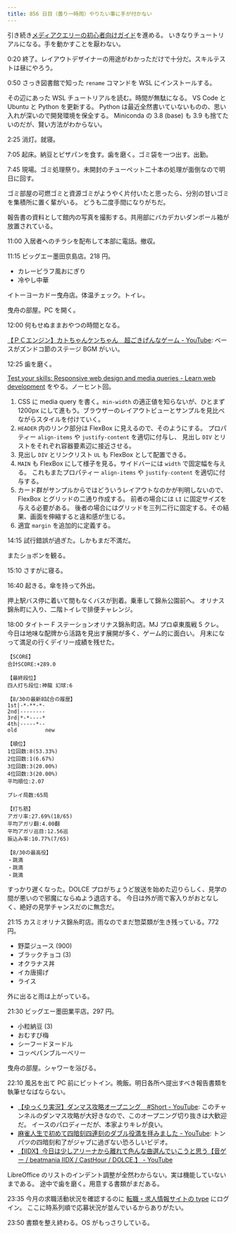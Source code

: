 ```yaml
---
title: 856 日目（曇り一時雨）やりたい事に手が付かない
---
```


引き続き[メディアクエリーの初心者向けガイド](https://developer.mozilla.org/ja/docs/Learn/CSS/CSS_layout/Media_queries)を進める。
いきなりチュートリアルになる。手を動かすことを厭わない。

0:20 終了。レイアウトデザイナーの用途がわかっただけで十分だ。スキルテストは昼にやろう。

0:50 さっき図書館で知った `rename` コマンドを WSL にインストールする。

その辺にあった WSL チュートリアルを読む。時間が無駄になる。
VS Code と Ubuntu と Python を更新する。
Python は最近全然書いていないものの、思い入れが深いので開発環境を保全する。
Miniconda の 3.8 (base) も 3.9 も捨てたいのだが、賢い方法がわからない。

2:25 消灯。就寝。

7:05 起床。納豆とピザパンを食す。歯を磨く。ゴミ袋を一つ出す。出勤。

7:45 現場。ゴミ処理祭り。未開封のチューペット二十本の処理が面倒なので明日に回す。

ゴミ部屋の可燃ゴミと資源ゴミがようやく片付いたと思ったら、分別の甘いゴミを集積所に置く輩がいる。
どうも二度手間になりがちだ。

報告書の資料として館内の写真を撮影する。共用部にバカデカいダンボール箱が放置されている。

11:00 入居者へのチラシを配布して本部に電話。撤収。

11:15 ビッグエー墨田京島店。218 円。

* カレーピラフ風おにぎり
* 冷やし中華

イトーヨーカドー曳舟店。体温チェック。トイレ。

曳舟の部屋。PC を開く。

12:00 何もせぬままおやつの時間となる。

[【ＰＣエンジン】カトちゃんケンちゃん　超ごきげんなゲーム - YouTube](https://www.youtube.com/watch?v=sHdEwMXXdjY):
ベースがズンドコ節のステージ BGM がいい。

12:25 歯を磨く。

[Test your skills: Responsive web design and media queries - Learn web development](https://developer.mozilla.org/en-US/docs/Learn/CSS/CSS_layout/rwd_skills)
をやる。ノーヒント回。

1. CSS に media query を書く。`min-width` の適正値を知らないが、ひとまず
   1200px にして進もう。ブラウザーのレイアウトビューとサンプルを見比べながらスタイルを付けていく。
2. `HEADER` 内のリンク部分は FlexBox に見えるので、そのようにする。
   プロパティー `align-items` や `justify-content` を適切に付与し、
   見出し `DIV` とリストをそれぞれ容器要素辺に接近させる。
3. 見出し `DIV` とリンクリスト `UL` も FlexBox として配置できる。
4. `MAIN` も FlexBox にして様子を見る。サイドバーには `width` で固定幅を与える。
   これもまたプロパティー `align-items` や `justify-content` を適切に付与する。
5. カード群がサンプルからではどういうレイアウトなのかが判明しないので、
   FlexBox とグリッドの二通り作成する。
   前者の場合には `LI` に固定サイズを与える必要がある。
   後者の場合にはグリッドを三列二行に固定する。その結果、画面を伸縮すると違和感が生じる。
6. 適宜 `margin` を追加的に定義する。

14:15 試行錯誤が過ぎた。しかもまだ不満だ。

またショボンを観る。

15:10 さすがに寝る。

16:40 起きる。傘を持って外出。

押上駅バス停に着いて間もなくバスが到着。乗車して錦糸公園前へ。
オリナス錦糸町に入り、二階トイレで排便チャレンジ。

18:00 タイトー F ステーションオリナス錦糸町店。MJ プロ卓東風戦 5 クレ。
今日は地味な配牌から活路を見出す展開が多く、ゲーム的に面白い。
月末になって満足の行くデイリー成績を残せた。

```text
【SCORE】
合計SCORE:+289.0

【最終段位】
四人打ち段位:神龍 幻球:6

【8/30の最新8試合の履歴】
1st|-*-**-*-
2nd|--------
3rd|*-*----*
4th|-----*--
old         new

【順位】
1位回数:8(53.33%)
2位回数:1(6.67%)
3位回数:3(20.00%)
4位回数:3(20.00%)
平均順位:2.07

プレイ局数:65局

【打ち筋】
アガリ率:27.69%(18/65)
平均アガリ翻:4.00翻
平均アガリ巡目:12.56巡
振込み率:10.77%(7/65)

【8/30の最高役】
・跳満
・跳満
・跳満
```

すっかり遅くなった。DOLCE プロがちょうど放送を始めた辺りらしく、見学の間が悪いので邪魔にならぬよう退店する。
今日は外が雨で客入りがおとなしく、絶好の見学チャンスだのに無念だ。

21:15 カスミオリナス錦糸町店。雨なのでまだ惣菜類が生き残っている。772 円。

* 野菜ジュース (900)
* ブラックチョコ (3)
* オクラナス丼
* イカ唐揚げ
* ライス

外に出ると雨は上がっている。

21:30 ビッグエー墨田業平店。297 円。

* 小粒納豆 (3)
* おむすび梅
* シーフードヌードル
* コッペパンブルーベリー

曳舟の部屋。シャワーを浴びる。

22:10 風呂を出て PC 前にピットイン。晩飯。明日各所へ提出すべき報告書類を執筆せなばならない。

* [【ゆっくり実況】ダンマス攻略オープニング　&#x23;Short - YouTube](https://www.youtube.com/watch?v=6gW6d0jWwoE):
  このチャンネルのダンマス攻略が大好きなので、このオープニング切り抜きは大歓迎だ。
  イースのパロディーだが、本家よりキレが良い。
* [麻雀人生で初めて四暗刻四連刻のダブル役満を拝みました - YouTube](https://www.youtube.com/watch?v=lkKnTavJyL0):
  トンパツの四暗刻和了がジャブに過ぎない恐ろしいビデオ。
* [【IIDX】今日は少しアリーナから離れて色んな曲選んでいこうと思う【音ゲー / beatmania IIDX / CastHour / DOLCE.】 - YouTube](https://www.youtube.com/watch?v=oumvtKJtfM4)

LibreOffice のリストのインデント調整が全然わからない。実は機能していないまである。
途中で歯を磨く。用意する書類がまだある。

23:35 今月の求職活動状況を確認するのに [転職・求人情報サイトの type](https://type.jp/) にログイン。
ここに時系列順で応募状況が並んでいるからありがたい。

23:50 書類を整え終わる。OS がもっさりしている。
